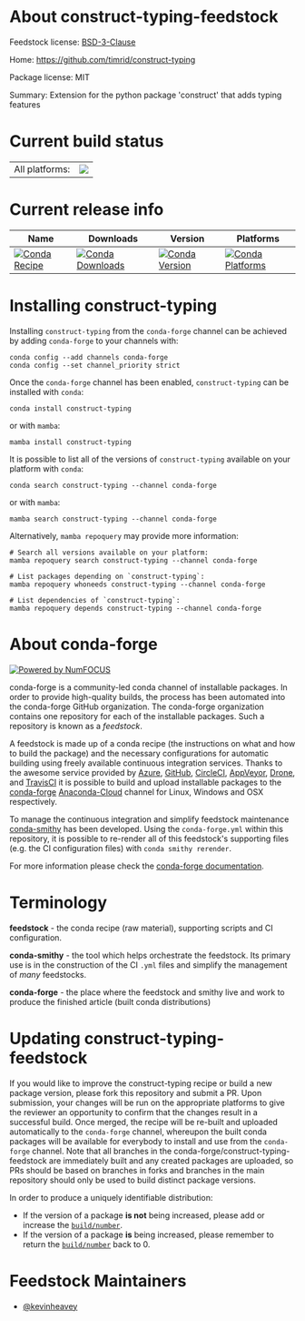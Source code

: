 About construct-typing-feedstock
================================

Feedstock license: [BSD-3-Clause](https://github.com/conda-forge/construct-typing-feedstock/blob/main/LICENSE.txt)

Home: https://github.com/timrid/construct-typing

Package license: MIT

Summary: Extension for the python package 'construct' that adds typing features

Current build status
====================


<table><tr><td>All platforms:</td>
    <td>
      <a href="https://dev.azure.com/conda-forge/feedstock-builds/_build/latest?definitionId=14335&branchName=main">
        <img src="https://dev.azure.com/conda-forge/feedstock-builds/_apis/build/status/construct-typing-feedstock?branchName=main">
      </a>
    </td>
  </tr>
</table>

Current release info
====================

| Name | Downloads | Version | Platforms |
| --- | --- | --- | --- |
| [![Conda Recipe](https://img.shields.io/badge/recipe-construct--typing-green.svg)](https://anaconda.org/conda-forge/construct-typing) | [![Conda Downloads](https://img.shields.io/conda/dn/conda-forge/construct-typing.svg)](https://anaconda.org/conda-forge/construct-typing) | [![Conda Version](https://img.shields.io/conda/vn/conda-forge/construct-typing.svg)](https://anaconda.org/conda-forge/construct-typing) | [![Conda Platforms](https://img.shields.io/conda/pn/conda-forge/construct-typing.svg)](https://anaconda.org/conda-forge/construct-typing) |

Installing construct-typing
===========================

Installing `construct-typing` from the `conda-forge` channel can be achieved by adding `conda-forge` to your channels with:

```
conda config --add channels conda-forge
conda config --set channel_priority strict
```

Once the `conda-forge` channel has been enabled, `construct-typing` can be installed with `conda`:

```
conda install construct-typing
```

or with `mamba`:

```
mamba install construct-typing
```

It is possible to list all of the versions of `construct-typing` available on your platform with `conda`:

```
conda search construct-typing --channel conda-forge
```

or with `mamba`:

```
mamba search construct-typing --channel conda-forge
```

Alternatively, `mamba repoquery` may provide more information:

```
# Search all versions available on your platform:
mamba repoquery search construct-typing --channel conda-forge

# List packages depending on `construct-typing`:
mamba repoquery whoneeds construct-typing --channel conda-forge

# List dependencies of `construct-typing`:
mamba repoquery depends construct-typing --channel conda-forge
```


About conda-forge
=================

[![Powered by
NumFOCUS](https://img.shields.io/badge/powered%20by-NumFOCUS-orange.svg?style=flat&colorA=E1523D&colorB=007D8A)](https://numfocus.org)

conda-forge is a community-led conda channel of installable packages.
In order to provide high-quality builds, the process has been automated into the
conda-forge GitHub organization. The conda-forge organization contains one repository
for each of the installable packages. Such a repository is known as a *feedstock*.

A feedstock is made up of a conda recipe (the instructions on what and how to build
the package) and the necessary configurations for automatic building using freely
available continuous integration services. Thanks to the awesome service provided by
[Azure](https://azure.microsoft.com/en-us/services/devops/), [GitHub](https://github.com/),
[CircleCI](https://circleci.com/), [AppVeyor](https://www.appveyor.com/),
[Drone](https://cloud.drone.io/welcome), and [TravisCI](https://travis-ci.com/)
it is possible to build and upload installable packages to the
[conda-forge](https://anaconda.org/conda-forge) [Anaconda-Cloud](https://anaconda.org/)
channel for Linux, Windows and OSX respectively.

To manage the continuous integration and simplify feedstock maintenance
[conda-smithy](https://github.com/conda-forge/conda-smithy) has been developed.
Using the ``conda-forge.yml`` within this repository, it is possible to re-render all of
this feedstock's supporting files (e.g. the CI configuration files) with ``conda smithy rerender``.

For more information please check the [conda-forge documentation](https://conda-forge.org/docs/).

Terminology
===========

**feedstock** - the conda recipe (raw material), supporting scripts and CI configuration.

**conda-smithy** - the tool which helps orchestrate the feedstock.
                   Its primary use is in the construction of the CI ``.yml`` files
                   and simplify the management of *many* feedstocks.

**conda-forge** - the place where the feedstock and smithy live and work to
                  produce the finished article (built conda distributions)


Updating construct-typing-feedstock
===================================

If you would like to improve the construct-typing recipe or build a new
package version, please fork this repository and submit a PR. Upon submission,
your changes will be run on the appropriate platforms to give the reviewer an
opportunity to confirm that the changes result in a successful build. Once
merged, the recipe will be re-built and uploaded automatically to the
`conda-forge` channel, whereupon the built conda packages will be available for
everybody to install and use from the `conda-forge` channel.
Note that all branches in the conda-forge/construct-typing-feedstock are
immediately built and any created packages are uploaded, so PRs should be based
on branches in forks and branches in the main repository should only be used to
build distinct package versions.

In order to produce a uniquely identifiable distribution:
 * If the version of a package **is not** being increased, please add or increase
   the [``build/number``](https://docs.conda.io/projects/conda-build/en/latest/resources/define-metadata.html#build-number-and-string).
 * If the version of a package **is** being increased, please remember to return
   the [``build/number``](https://docs.conda.io/projects/conda-build/en/latest/resources/define-metadata.html#build-number-and-string)
   back to 0.

Feedstock Maintainers
=====================

* [@kevinheavey](https://github.com/kevinheavey/)

